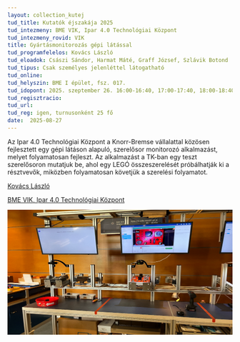```yaml
---
layout: collection_kutej
tud_title: Kutatók éjszakája 2025
tud_intezmeny: BME VIK, Ipar 4.0 Technológiai Központ
tud_intezmeny_rovid: VIK
title: Gyártásmonitorozás gépi látással
tud_programfelelos: Kovács László
tud_eloadok: Császi Sándor, Harmat Máté, Graff József, Szlávik Botond
tud_tipus: Csak személyes jelenléttel látogatható
tud_online: 
tud_helyszin: BME I épület, fsz. 017.
tud_idopont: 2025. szeptember 26. 16:00-16:40, 17:00-17:40, 18:00-18:40
tud_regisztracio: 
tud_url: 
tud_reg: igen, turnusonként 25 fő
date:  2025-08-27
---
```


Az Ipar 4.0 Technológiai Központ a Knorr-Bremse vállalattal közösen fejlesztett egy gépi látáson alapuló, szerelősor monitorozó alkalmazást, melyet folyamatosan fejleszt. 
Az alkalmazást a TK-ban egy teszt szerelősoron mutatjuk be, ahol egy LEGÓ összeszerelését próbálhatják ki a résztvevők, miközben folyamatosan követjük a szerelési folyamatot. 

[Kovács László](https://tudprog.bme.hu/kutatok_ejszakaja/profilok/kovacs_laszlo) 

[BME VIK, Ipar 4.0 Technológiai Központ](https://www.ipar4.bme.hu/#page-content)

![Gyártásmonitorozás gépi látással](../2025/images/gyartasmonitorozas-gepi-latassal.png)
